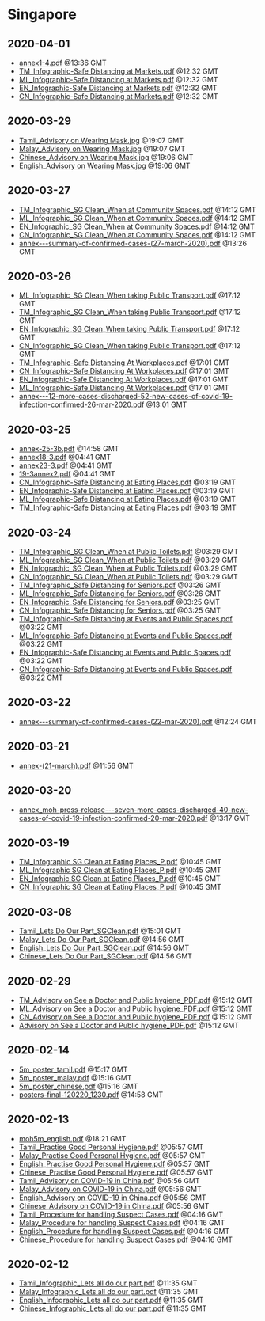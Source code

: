 # Singapore


## 2020-04-01

* [annex1-4.pdf](85b8f3a3d4760df42bcb453fa5769f7d68c8d797/file.pdf) @13:36 GMT
* [TM\_Infographic-Safe Distancing at Markets.pdf](674abf73349beeff0cddfe843490776c1c98b110/file.pdf) @12:32 GMT
* [ML\_Infographic-Safe Distancing at Markets.pdf](95c04b5f6bdbe5632ae9d268e8d69a55f102e34f/file.pdf) @12:32 GMT
* [EN\_Infographic-Safe Distancing at Markets.pdf](5ca8f2526c139929e2b3baeb90ff7f1f5cdf040f/file.pdf) @12:32 GMT
* [CN\_Infographic-Safe Distancing at Markets.pdf](9517752baf0b1d316ef2cf92dbd641033b29247f/file.pdf) @12:32 GMT

## 2020-03-29

* [Tamil\_Advisory on Wearing Mask.jpg](b11248221cf91141dbb92c23ec762c16a06b848b/file.pdf) @19:07 GMT
* [Malay\_Advisory on Wearing Mask.jpg](339485ea745d6df6e62d0a1d642e56ecd9565e21/file.pdf) @19:07 GMT
* [Chinese\_Advisory on Wearing Mask.jpg](a98a05d3ce6478d825c8c181e283e6789dc27f0a/file.pdf) @19:06 GMT
* [English\_Advisory on Wearing Mask.jpg](362f35f7bd799db7cad319d6be1d2762d0241b91/file.pdf) @19:06 GMT

## 2020-03-27

* [TM\_Infographic\_SG Clean\_When at Community Spaces.pdf](4d465cffafbae176be7a8ac92589f17f7435028d/file.pdf) @14:12 GMT
* [ML\_Infographic\_SG Clean\_When at Community Spaces.pdf](d16bb6b65df6480eb3a03ad4f3579220eb04fa51/file.pdf) @14:12 GMT
* [EN\_Infographic\_SG Clean\_When at Community Spaces.pdf](158c58f13b26a6834598b903eb49f4ae5c060d23/file.pdf) @14:12 GMT
* [CN\_Infographic\_SG Clean\_When at Community Spaces.pdf](579b0ecf9b0ac68eff129b21c14ab8b523c1e85d/file.pdf) @14:12 GMT
* [annex---summary-of-confirmed-cases-(27-march-2020).pdf](3e6cee5d723777e246ae5279a41ef92a88030c41/file.pdf) @13:26 GMT

## 2020-03-26

* [ML\_Infographic\_SG Clean\_When taking Public Transport.pdf](280878b4d919de581ab2cbfba7fdf94db1c9dbf3/file.pdf) @17:12 GMT
* [TM\_Infographic\_SG Clean\_When taking Public Transport.pdf](3e09bc935ff54c30db429820888cd52ab0e81ee5/file.pdf) @17:12 GMT
* [EN\_Infographic\_SG Clean\_When taking Public Transport.pdf](89100a0a256a35156fb312878322ca5934d3852a/file.pdf) @17:12 GMT
* [CN\_Infographic\_SG Clean\_When taking Public Transport.pdf](d76528727ba4bbf19c476e5637116b134b665116/file.pdf) @17:12 GMT
* [TM\_Infographic-Safe Distancing At Workplaces.pdf](f4ab5a7ed664250245ba001ec160649f7029a74f/file.pdf) @17:01 GMT
* [CN\_Infographic-Safe Distancing At Workplaces.pdf](a4f13de32422857874345fef4ab5d043a0f975e3/file.pdf) @17:01 GMT
* [EN\_Infographic-Safe Distancing At Workplaces.pdf](8f1f2fc18bf6fd05ce635e1724cde2384f54c2ea/file.pdf) @17:01 GMT
* [ML\_Infographic-Safe Distancing At Workplaces.pdf](b7a88ad5e536960a66efc570f1c8f1742d5ecbfa/file.pdf) @17:01 GMT
* [annex---12-more-cases-discharged-52-new-cases-of-covid-19-infection-confirmed-26-mar-2020.pdf](018437b33204a2b34c5a78ff98b5a08c65bf50b4/file.pdf) @13:01 GMT

## 2020-03-25

* [annex-25-3b.pdf](de385dc849523a51a0352bb27a100d02bc952bc5/file.pdf) @14:58 GMT
* [annex18-3.pdf](b1b5e457f0b6ef256f1eb9c1fdc5e8f1eb163bdd/file.pdf) @04:41 GMT
* [annex23-3.pdf](b7b546795c577aa250eae78900a2b916c908bb58/file.pdf) @04:41 GMT
* [19-3annex2.pdf](ecfff6de78d16689e7f2166e3e9ed5b1cbfe8d64/file.pdf) @04:41 GMT
* [CN\_Infographic-Safe Distancing at Eating Places.pdf](437c666dd7e25af6dfe156026a9788c5c31c7168/file.pdf) @03:19 GMT
* [EN\_Infographic-Safe Distancing at Eating Places.pdf](7c11589a0e388e476f81c03d9c6be96ab5f80a7a/file.pdf) @03:19 GMT
* [ML\_Infographic-Safe Distancing at Eating Places.pdf](325f6c4a3278c3d699d7f66a1813d41b5e66ac55/file.pdf) @03:19 GMT
* [TM\_Infographic-Safe Distancing at Eating Places.pdf](36784ba72fd978b68a6b4f0df03e6990359d3e93/file.pdf) @03:19 GMT

## 2020-03-24

* [TM\_Infographic\_SG Clean\_When at Public Toilets.pdf](7e5032aa381c2bd7c0749d57f3232d622e40e0d8/file.pdf) @03:29 GMT
* [ML\_Infographic\_SG Clean\_When at Public Toilets.pdf](44bd15343450726d6e842b1d6eb9adafba53dbe9/file.pdf) @03:29 GMT
* [EN\_Infographic\_SG Clean\_When at Public Toilets.pdf](31b7b8780df3021c29e783fdc635a3d94d582dfa/file.pdf) @03:29 GMT
* [CN\_Infographic\_SG Clean\_When at Public Toilets.pdf](5ea14a23a09d0d4d084f0379d55782353822fad2/file.pdf) @03:29 GMT
* [TM\_Infographic\_Safe Distancing for Seniors.pdf](7911263539657d9be41f9b3b750d582fc2d773df/file.pdf) @03:26 GMT
* [ML\_Infographic\_Safe Distancing for Seniors.pdf](c87b1843f8de56ade6ccaa20dc77a434e281c18e/file.pdf) @03:26 GMT
* [EN\_Infographic\_Safe Distancing for Seniors.pdf](ae2dc72df8e1257a8a397bdcc9c89b3eff28e921/file.pdf) @03:25 GMT
* [CN\_Infographic\_Safe Distancing for Seniors.pdf](cb7f331c4cc0c1b7e59c051d0a91958b1e4c3607/file.pdf) @03:25 GMT
* [TM\_Infographic-Safe Distancing at Events and Public Spaces.pdf](6744b526446dc7eabb7e6540e2850e1eeada13a0/file.pdf) @03:22 GMT
* [ML\_Infographic-Safe Distancing at Events and Public Spaces.pdf](0fd643bde2f86db0da5bebc97492fca3422d3178/file.pdf) @03:22 GMT
* [EN\_Infographic-Safe Distancing at Events and Public Spaces.pdf](6f0d46d24aa588a888e455b773e81f0a16337fc3/file.pdf) @03:22 GMT
* [CN\_Infographic-Safe Distancing at Events and Public Spaces.pdf](1b1142fa88d62e5b59157ca5307bf0bfffe0eb47/file.pdf) @03:22 GMT

## 2020-03-22

* [annex---summary-of-confirmed-cases-(22-mar-2020).pdf](dd2e1a88531a9ce3be54ef2dc3c67f3d6a934bad/file.pdf) @12:24 GMT

## 2020-03-21

* [annex-(21-march).pdf](d6fc27e566e1d7edccf3c4a1c045526ed4208aa7/file.pdf) @11:56 GMT

## 2020-03-20

* [annex\_moh-press-release---seven-more-cases-discharged-40-new-cases-of-covid-19-infection-confirmed-20-mar-2020.pdf](bc41cc8539e2590e7e89acb94d61af3d164e4266/file.pdf) @13:17 GMT

## 2020-03-19

* [TM\_Infographic SG Clean at Eating Places\_P.pdf](73cecfa8e19924bbd8e2225a0c3d99b324f434fa/file.pdf) @10:45 GMT
* [ML\_Infographic SG Clean at Eating Places\_P.pdf](4518c7a6ccd3e94203d2fcae4c6477378eb27950/file.pdf) @10:45 GMT
* [EN\_Infographic SG Clean at Eating Places\_P.pdf](6697652a717929bafdc631b823df143b51143647/file.pdf) @10:45 GMT
* [CN\_Infographic SG Clean at Eating Places\_P.pdf](c9e14282be27670ed19148e4bf20cab0f1c0f74e/file.pdf) @10:45 GMT

## 2020-03-08

* [Tamil\_Lets Do Our Part\_SGClean.pdf](3b24c686f809a7bcf746b3550be36f60c23ee8fb/file.pdf) @15:01 GMT
* [Malay\_Lets Do Our Part\_SGClean.pdf](86fd0a506cd113048309c0c32ed4b5ade95e89ae/file.pdf) @14:56 GMT
* [English\_Lets Do Our Part\_SGClean.pdf](4f3f78ea83a73a665195f18481b060aa4ce07fcc/file.pdf) @14:56 GMT
* [Chinese\_Lets Do Our Part\_SGClean.pdf](5f95d72f034ac5f00a704d8e52d20f5228820c2d/file.pdf) @14:56 GMT

## 2020-02-29

* [TM\_Advisory on See a Doctor and Public hygiene\_PDF.pdf](b1522de4b0e64a4c1f0951ceb37ff03c31a7ee51/file.pdf) @15:12 GMT
* [ML\_Advisory on See a Doctor and Public hygiene\_PDF.pdf](b5dd1c28ddf7b59b99e4df1ca6ace3a08917248a/file.pdf) @15:12 GMT
* [CN\_Advisory on See a Doctor and Public hygiene\_PDF.pdf](a1c0a456cee03c346ddffbf6a695452d05467951/file.pdf) @15:12 GMT
* [Advisory on See a Doctor and Public hygiene\_PDF.pdf](0cff1a6a882d673a0305b42e232dadb78896d075/file.pdf) @15:12 GMT

## 2020-02-14

* [5m\_poster\_tamil.pdf](e21c34937a40716f795f85ed5aad302a99b85ff4/file.pdf) @15:17 GMT
* [5m\_poster\_malay.pdf](ac5ebb449d158714bd38e8e48ccdfbaf91474564/file.pdf) @15:16 GMT
* [5m\_poster\_chinese.pdf](f52e8e8ae9a282034bb848dd9b567fc0726b7c6e/file.pdf) @15:16 GMT
* [posters-final-120220\_1230.pdf](93e07d139b387764bdce97801b6ff02ed098165c/file.pdf) @14:58 GMT

## 2020-02-13

* [moh5m\_english.pdf](6219ede52b1bbeb9aa88aa2bd84b767bee1d50e7/file.pdf) @18:21 GMT
* [Tamil\_Practise Good Personal Hygiene.pdf](db25fb4bf24489ced05de2d81fe90ad854db4b93/file.pdf) @05:57 GMT
* [Malay\_Practise Good Personal Hygiene.pdf](874c95cf9c2e1207e7ac5180972cba0836ad0d9f/file.pdf) @05:57 GMT
* [English\_Practise Good Personal Hygiene.pdf](39cc1acb2501f62b2af4b77df003861e28321894/file.pdf) @05:57 GMT
* [Chinese\_Practise Good Personal Hygiene.pdf](e8984fa59b8c2883cb8b9871e54e20aa0ac5d6fc/file.pdf) @05:57 GMT
* [Tamil\_Advisory on COVID-19 in China.pdf](7ff1a6c80d38ff684dc23ee65474265865523950/file.pdf) @05:56 GMT
* [Malay\_Advisory on COVID-19 in China.pdf](d791dc68c25f3fe987b83fc5d830753194bab0d4/file.pdf) @05:56 GMT
* [English\_Advisory on COVID-19 in China.pdf](e9cf25d8d6583e02669320e26072cf12fbda1f40/file.pdf) @05:56 GMT
* [Chinese\_Advisory on COVID-19 in China.pdf](9ce95c0944ae07a9116253ab0106cb96b5aa9b2c/file.pdf) @05:56 GMT
* [Tamil\_Procedure for handling Suspect Cases.pdf](78d8188fd7a35b5c0db970cb2bbc200658b5b976/file.pdf) @04:16 GMT
* [Malay\_Procedure for handling Suspect Cases.pdf](de28db783f93a31da3ca3b006e8157c9852cb96b/file.pdf) @04:16 GMT
* [English\_Procedure for handling Suspect Cases.pdf](e3858103fac501a7f001c5db87f61f5e5a808ea9/file.pdf) @04:16 GMT
* [Chinese\_Procedure for handling Suspect Cases.pdf](24618ac8766ead4018602aefea01dee6dfacd038/file.pdf) @04:16 GMT

## 2020-02-12

* [Tamil\_Infographic\_Lets all do our part.pdf](cafeb9c0082e7b00b6d9b1f0f2895ac7b0d7af80/file.pdf) @11:35 GMT
* [Malay\_Infographic\_Lets all do our part.pdf](682b58f06293fbfb13a547c85b60f3b3749923d8/file.pdf) @11:35 GMT
* [English\_Infographic\_Lets all do our part.pdf](e30498de4c817e957d6eee83166cecc364ba6840/file.pdf) @11:35 GMT
* [Chinese\_Infographic\_Lets all do our part.pdf](76163f36343c37bce34c69bae38e2c11ddd0de25/file.pdf) @11:35 GMT
